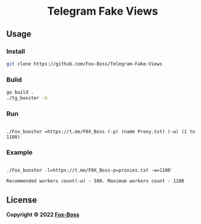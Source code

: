 <h1 align="center">Telegram Fake Views</h1>
<div align="center">
</div>

## Usage
### Install
```sh
git clone https://github.com/Fox-Boss/Telegram-Fake-Views
```
### Bulid
```sh
go build .
./tg_booster -h
```
### Run
```

./Fox_booster =https://t.me/F0X_Boss (-p) (name Proxy.txt) (-w) (1 to 1100)
```
### Example
```

./Fox_booster -l=https://t.me/F0X_Boss-p=proxies.txt -w=1100`

Recommended workers count(-w) - 500. Maximum workers count - 1100

```
## License
**Copyright © 2022 [Fox-Boss](https://t.me/F0X_BOSS)** <br />
